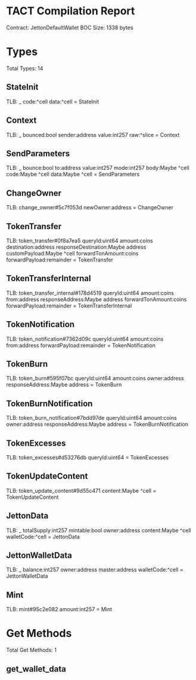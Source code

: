 # TACT Compilation Report
Contract: JettonDefaultWallet
BOC Size: 1338 bytes

# Types
Total Types: 14

## StateInit
TLB: _ code:^cell data:^cell = StateInit

## Context
TLB: _ bounced:bool sender:address value:int257 raw:^slice = Context

## SendParameters
TLB: _ bounce:bool to:address value:int257 mode:int257 body:Maybe ^cell code:Maybe ^cell data:Maybe ^cell = SendParameters

## ChangeOwner
TLB: change_owner#5c7f053d newOwner:address = ChangeOwner

## TokenTransfer
TLB: token_transfer#0f8a7ea5 queryId:uint64 amount:coins destination:address responseDestination:Maybe address customPayload:Maybe ^cell forwardTonAmount:coins forwardPayload:remainder<slice> = TokenTransfer

## TokenTransferInternal
TLB: token_transfer_internal#178d4519 queryId:uint64 amount:coins from:address responseAddress:Maybe address forwardTonAmount:coins forwardPayload:remainder<slice> = TokenTransferInternal

## TokenNotification
TLB: token_notification#7362d09c queryId:uint64 amount:coins from:address forwardPayload:remainder<slice> = TokenNotification

## TokenBurn
TLB: token_burn#595f07bc queryId:uint64 amount:coins owner:address responseAddress:Maybe address = TokenBurn

## TokenBurnNotification
TLB: token_burn_notification#7bdd97de queryId:uint64 amount:coins owner:address responseAddress:Maybe address = TokenBurnNotification

## TokenExcesses
TLB: token_excesses#d53276db queryId:uint64 = TokenExcesses

## TokenUpdateContent
TLB: token_update_content#9d55c471 content:Maybe ^cell = TokenUpdateContent

## JettonData
TLB: _ totalSupply:int257 mintable:bool owner:address content:Maybe ^cell walletCode:^cell = JettonData

## JettonWalletData
TLB: _ balance:int257 owner:address master:address walletCode:^cell = JettonWalletData

## Mint
TLB: mint#95c2e082 amount:int257 = Mint

# Get Methods
Total Get Methods: 1

## get_wallet_data
